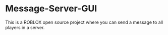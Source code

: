 # Message-Server-GUI
This is a ROBLOX open source project where you can send a message to all players in a server.
